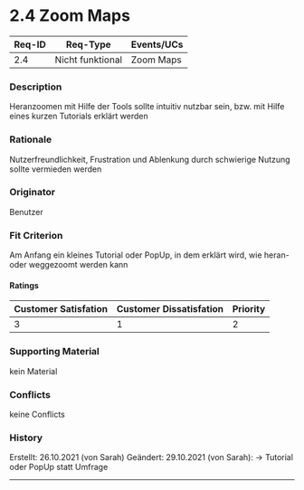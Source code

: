 # 2.4 Zoom Maps

| Req-ID | Req-Type | Events/UCs |
|--------|----------|------------|
| 2.4    |Nicht funktional          |Zoom Maps            |

### Description
Heranzoomen mit Hilfe der Tools sollte intuitiv nutzbar sein, bzw. mit Hilfe eines kurzen Tutorials erklärt werden

### Rationale
Nutzerfreundlichkeit, Frustration und Ablenkung durch schwierige Nutzung sollte vermieden werden

### Originator
Benutzer

### Fit Criterion
Am Anfang ein kleines Tutorial oder PopUp, in dem erklärt wird, wie heran- oder weggezoomt werden kann

#### Ratings
| Customer Satisfation | Customer Dissatisfation | Priority |
|----------------------|-------------------------|----------|
| 3                  | 1                     | 2      |

### Supporting Material
kein Material

### Conflicts
keine Conflicts

### History
Erstellt: 26.10.2021 (von Sarah)
Geändert: 29.10.2021 (von Sarah): -> Tutorial oder PopUp statt Umfrage

---
